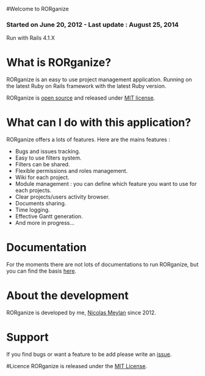 #Welcome to RORganize
### Started on June 20, 2012 - Last update : August 25, 2014

Run with Rails 4.1.X

# What is RORganize?

RORganize is an easy to use project management application. Running on the latest Ruby on Rails framework with the latest Ruby version.

RORganize is [open source](https://github.com/nmeylan/RORganize) and released under [MIT license](http://choosealicense.com/licenses/mit/).

# What can I do with this application?

RORganize offers a lots of features. Here are the mains features : 

*   Bugs and issues tracking.
*   Easy to use filters system.
*   Filters can be shared.
*   Flexible permissions and roles management.
*   Wiki for each project.
*   Module management : you can define which feature you want to use for each projects.
*   Clear projects/users activity browser.
*   Documents sharing.
*   Time logging.
*   Effective Gantt generation.
*   And more in progress...

# Documentation

For the moments there are not lots of documentations to run RORganize, but you can find the basis [here](https://github.com/nmeylan/RORganize/wiki).

# About the development

RORganize is developed by me, [Nicolas Meylan](https://github.com/nmeylan) since 2012. 

# Support

If you find bugs or want a feature to be add please write an [issue](https://github.com/nmeylan/RORganize/issues/new). 

#Licence
RORganize is released under the [MIT License](http://www.opensource.org/licenses/MIT).
